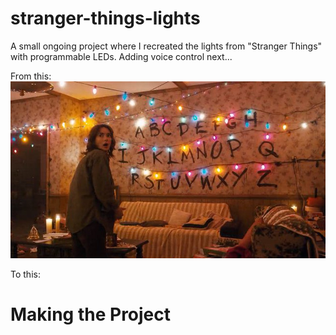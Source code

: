 # stranger-things-lights
A small ongoing project where I recreated the lights from "Stranger Things" with programmable LEDs. Adding voice control next...

From this:
![the show!](https://raw.githubusercontent.com/simcard0000/stranger-things-lights/master/imagesforREADME/strangerthingslightsfromshow.jpg)

To this:

# Making the Project
